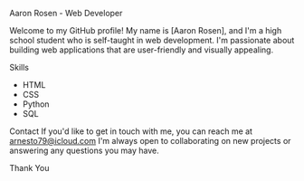 Aaron Rosen - Web Developer

Welcome to my GitHub profile! My name is [Aaron Rosen], and I'm a high school student who is self-taught in web development. 
I'm passionate about building web applications that are user-friendly and visually appealing.

Skills
- HTML
- CSS
- Python
- SQL


Contact
If you'd like to get in touch with me, you can reach me at arnesto79@icloud.com I'm always open to collaborating on new projects or answering any questions you may have.

Thank You

<!---
Aaronnrosen/Aaronnrosen is a ✨ special ✨ repository because its `README.md` (this file) appears on your GitHub profile.
You can click the Preview link to take a look at your changes.
--->
